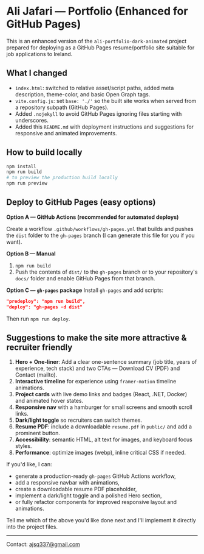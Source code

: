 # Ali Jafari — Portfolio (Enhanced for GitHub Pages)

This is an enhanced version of the `ali-portfolio-dark-animated` project prepared for deploying as a GitHub Pages resume/portfolio site suitable for job applications to Ireland.

## What I changed
- `index.html`: switched to relative asset/script paths, added meta description, theme-color, and basic Open Graph tags.
- `vite.config.js`: set `base: './'` so the built site works when served from a repository subpath (GitHub Pages).
- Added `.nojekyll` to avoid GitHub Pages ignoring files starting with underscores.
- Added this `README.md` with deployment instructions and suggestions for responsive and animated improvements.

## How to build locally
```bash
npm install
npm run build
# to preview the production build locally
npm run preview
```

## Deploy to GitHub Pages (easy options)
**Option A — GitHub Actions (recommended for automated deploys)**

Create a workflow `.github/workflows/gh-pages.yml` that builds and pushes the `dist` folder to the `gh-pages` branch (I can generate this file for you if you want).

**Option B — Manual**
1. `npm run build`
2. Push the contents of `dist/` to the `gh-pages` branch or to your repository's `docs/` folder and enable GitHub Pages from that branch.

**Option C — `gh-pages` package**
Install `gh-pages` and add scripts:
```json
"predeploy": "npm run build",
"deploy": "gh-pages -d dist"
```
Then run `npm run deploy`.

## Suggestions to make the site more attractive & recruiter friendly
1. **Hero + One-liner**: Add a clear one-sentence summary (job title, years of experience, tech stack) and two CTAs — Download CV (PDF) and Contact (mailto).
2. **Interactive timeline** for experience using `framer-motion` timeline animations.
3. **Project cards** with live demo links and badges (React, .NET, Docker) and animated hover states.
4. **Responsive nav** with a hamburger for small screens and smooth scroll links.
5. **Dark/light toggle** so recruiters can switch themes.
6. **Resume PDF**: include a downloadable `resume.pdf` in `public/` and add a prominent button.
7. **Accessibility**: semantic HTML, alt text for images, and keyboard focus styles.
8. **Performance**: optimize images (webp), inline critical CSS if needed.

If you'd like, I can:
- generate a production-ready `gh-pages` GitHub Actions workflow,
- add a responsive navbar with animations,
- create a downloadable resume PDF placeholder,
- implement a dark/light toggle and a polished Hero section,
- or fully refactor components for improved responsive layout and animations.

Tell me which of the above you'd like done next and I'll implement it directly into the project files.

---
Contact: ajsq337@gmail.com
